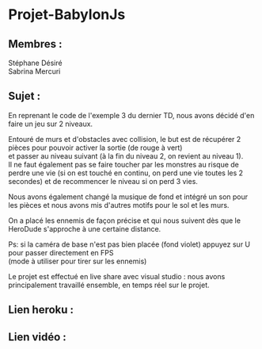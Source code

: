 # Projet-BabylonJs

## Membres :  
Stéphane Désiré  
Sabrina Mercuri  

## Sujet :  
En reprenant le code de l'exemple 3 du dernier TD, nous avons décidé d'en faire un jeu sur 2 niveaux.  

Entouré de murs et d'obstacles avec collision, le but est de récupérer 2 pièces pour pouvoir activer la sortie (de rouge à vert)   
et passer au niveau suivant (à la fin du niveau 2, on revient au niveau 1).   
Il ne faut également pas se faire toucher par les monstres au risque de perdre une vie (si on est touché en continu, on perd une vie toutes les 2 secondes) et de recommencer le niveau si on perd 3 vies.  

Nous avons également changé la musique de fond et intégré un son pour les pièces et nous avons mis d'autres motifs pour le sol et les murs.    

On a placé les ennemis de façon précise et qui nous suivent dès que le HeroDude s'approche à une certaine distance.  

Ps: si la caméra de base n'est pas bien placée (fond violet) appuyez sur U pour passer directement en FPS   
(mode à utiliser pour tirer sur les ennemis)  

Le projet est effectué en live share avec visual studio : nous avons principalement travaillé ensemble, en temps réel sur le projet.  

## Lien heroku :  

## Lien vidéo :  
